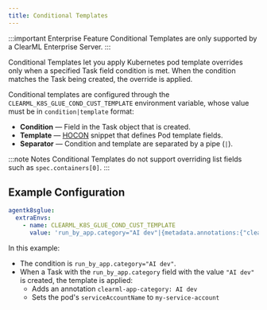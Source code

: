 ```yaml
---
title: Conditional Templates
---
```


:::important Enterprise Feature
Conditional Templates are only supported by a ClearML Enterprise Server.
:::

Conditional Templates let you apply Kubernetes pod template overrides only when a specified Task field condition is met. 
When the condition matches the Task being created, the override is applied.

Conditional templates are configured through the `CLEARML_K8S_GLUE_COND_CUST_TEMPLATE` environment variable, whose value must be in
`condition|template` format:

- **Condition** — Field in the Task object that is created.  
- **Template** — [HOCON](https://github.com/lightbend/config/blob/main/HOCON.md) snippet that defines Pod template fields.  
- **Separator** — Condition and template are separated by a pipe (`|`).  

:::note Notes
Conditional Templates do not support overriding list fields such as `spec.containers[0]`.
:::

## Example Configuration

```yaml
agentk8sglue:
  extraEnvs:
    - name: CLEARML_K8S_GLUE_COND_CUST_TEMPLATE
      value: 'run_by_app.category="AI dev"|{metadata.annotations:{"clearml-app-category":"AI dev"},spec.serviceAccountName:"my-service-account"}'
```

In this example:
* The condition is `run_by_app.category="AI dev"`. 
* When a Task with the `run_by_app.category` field with the value `"AI dev"` is created, the template is applied:
  * Adds an annotation `clearml-app-category: AI dev`
  * Sets the pod's `serviceAccountName` to `my-service-account`



